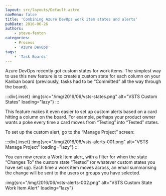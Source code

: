 ```yaml
---
layout: src/layouts/Default.astro
navMenu: false
title: 'Combining Azure DevOps work item states and alerts'
pubDate: 2016-06-26
authors:
    - steve-fenton
categories:
    - Process
    - 'Azure DevOps'
tags:
    - 'Task Boards'
---
```


Azure DevOps recently got custom states for work items. The simplest way to use this new feature is to create a custom state for each column on your Kanban board (previously, tasks had to be “Committed” all the way through the board).

:::div{.inset}
:img{src="/img/2016/06/vsts-states.png" alt="VSTS Custom States" loading="lazy"}
:::

This feature makes it even easier to set up custom alerts based on a card hitting a column on the board. For example, perhaps your product owner wants a poke every time a card moves from “Testing” into “Tested” states.

To set up the custom alert, go to the “Manage Project” screen:

:::div{.inset}
:img{src="/img/2016/06/vsts-alerts-001.png" alt="VSTS Manage Project" loading="lazy"}
:::

You can now create a Work Item alert, with a filter for when the state “Changes To” the custom state “Tested” (or whatever custom states you have set up). Each time a work item moves across, an email summarising the change will be sent to the users or groups you have selected.

:img{src="/img/2016/06/vsts-alerts-002.png" alt="VSTS Custom State Work Item Alert" loading="lazy"}